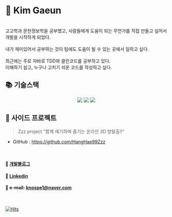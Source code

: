 # 🚀 Kim Gaeun
<br>
고고학과 문헌정보학을 공부했고, 사람들에게 도움이 되는 무언가를 직접 만들고 싶어서 개발을 시작하게 되었다.
<br><br>
내가 재미있어서 공부하는 것이 팀에도 도움이 될 수 있는 곳에서 일하고 싶다.
<br><br>
최근에는 주로 자바로 TDD와 클린코드를 공부하고 있다.
<br>
이해하기 쉽고, 누구나 고치기 쉬운 코드를 작성하고 싶다.
<br>

## 📚 기술스택
<div align=center> 
  <img src="https://img.shields.io/badge/java-007396?style=for-the-badge&logo=java&logoColor=white">
  <img src="https://img.shields.io/badge/springboot-6DB33F?style=for-the-badge&logo=springboot&logoColor=white">
  <img src="https://img.shields.io/badge/junit5-25A162?style=for-the-badge&logo=junit5&logoColor=white">
</div>


## 🍄 사이드 프로젝트
> Zzz project "함께 얘기하며 즐기는 온라인 3D 방탈출!!"
- GitHub : https://github.com/HangHae99Zzz
<br>

#### 💬 [개발블로그](https://paran21.tistory.com)
#### 💬 [Linkedin](https://www.linkedin.com/in/gaeun-kim-357573237/)
#### 💬 e-mail: knospe1@naver.com
<br>

[![Hits](https://hits.seeyoufarm.com/api/count/incr/badge.svg?url=https%3A%2F%2Fgithub.com%2Fparan22&count_bg=%2379C83D&title_bg=%23555555&icon=&icon_color=%23E7E7E7&title=hits&edge_flat=false)](https://hits.seeyoufarm.com)
